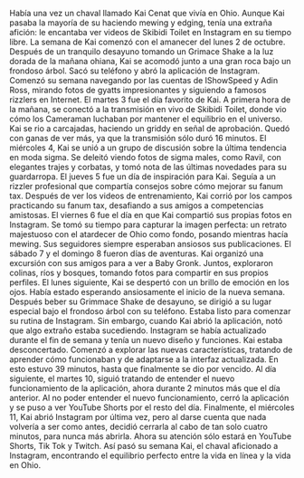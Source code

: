 Había una vez un chaval llamado Kai Cenat que vivía en Ohio. Aunque Kai pasaba la mayoría de su haciendo mewing y edging, tenía una extraña afición: le encantaba ver videos de Skibidi Toilet en Instagram en su tiempo libre. 
La semana de Kai comenzó con el amanecer del lunes 2 de octubre. Después de un tranquilo desayuno tomando un Grimace Shake a la luz dorada de la mañana ohiana, Kai se acomodó junto a una gran roca bajo un frondoso árbol. Sacó su teléfono y abró la aplicación de Instagram. Comenzó su semana navegando por las cuentas de IShowSpeed y Adin Ross, mirando fotos de gyatts impresionantes y siguiendo a famosos rizzlers en Internet. 
El martes 3 fue el día favorito de Kai. A primera hora de la mañana, se conectó a la transmisión en vivo de Skibidi Toilet, donde vio cómo los Cameraman luchaban por mantener el equilibrio en el universo. Kai se rio a carcajadas, haciendo un griddy en señal de aprobación. Quedó con ganas de ver más, ya que la transmisión sólo duró 16 minutos.
El miércoles 4, Kai se unió a un grupo de discusión sobre la última tendencia en moda sigma. Se deleitó viendo fotos de sigma males, como Ravil, con elegantes trajes y corbatas, y tomó nota de las últimas novedades para su guardarropa. 
El jueves 5 fue un día de inspiración para Kai. Seguía a un rizzler profesional que compartía consejos sobre cómo mejorar su fanum tax. Después de ver los videos de entrenamiento, Kai corrió por los campos practicando su fanum tax, desafiando a sus amigos a competencias amistosas. 
El viernes 6 fue el día en que Kai compartió sus propias fotos en Instagram. Se tomó su tiempo para capturar la imagen perfecta: un retrato majestuoso con el atardecer de Ohio como fondo, posando mientras hacía mewing. Sus seguidores siempre esperaban ansiosos sus publicaciones. 
El sábado 7 y el domingo 8 fueron días de aventuras. Kai organizó una excursión con sus amigos para a ver a Baby Gronk. Juntos, exploraron colinas, ríos y bosques, tomando fotos para compartir en sus propios perfiles. 
El lunes siguiente, Kai se despertó con un brillo de emoción en los ojos. Había estado esperando ansiosamente el inicio de la nueva semana. Después beber su Grimmace Shake de desayuno, se dirigió a su lugar especial bajo el frondoso árbol con su teléfono. Estaba listo para comenzar su rutina de Instagram.
Sin embargo, cuando Kai abrió la aplicación, notó que algo extraño estaba sucediendo. Instagram se había actualizado durante el fin de semana y tenía un nuevo diseño y funciones. Kai estaba desconcertado. Comenzó a explorar las nuevas características, tratando de aprender cómo funcionaban y de adaptarse a la interfaz actualizada. En esto estuvo 39 minutos, hasta que finalmente se dio por vencido. 
Al día siguiente, el martes 10, siguió tratando de entender el nuevo funcionamiento de la aplicación, ahora durante 2 minutos más que el día anterior. Al no poder entender el nuevo funcionamiento, cerró la aplicación y se puso a ver YouTube Shorts por el resto del día.
Finalmente, el miércoles 11, Kai abrió Instagram por última vez, pero al darse cuenta que nada volvería a ser como antes, decidió cerrarla al cabo de tan solo cuatro minutos, para nunca más abrirla. Ahora su atención sólo estará en YouTube Shorts, Tik Tok y Twitch. 
Así pasó su semana Kai, el chaval aficionado a Instagram, encontrando el equilibrio perfecto entre la vida en línea y la vida en Ohio.

